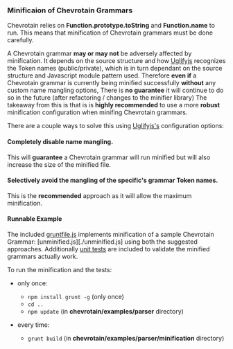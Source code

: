 ### Minificaion of Chevrotain Grammars

Chevrotain relies on **Function.prototype.toString** and **Function.name**
to run. This means that minification of Chevrotain grammars must be done carefully.

A Chevrotain grammar **may or may not** be adversely affected by minification.
It depends on the source structure and how [Uglifyjs](https://github.com/mishoo/UglifyJS2) recognizes the Token names (public/private),
which is in turn dependant on the source structure and Javascript module pattern used.
Therefore **even if** a Chevrotain grammar is currently being minified successfully **without** any custom name mangling options,
There is **no guarantee** it will continue to do so in the future (after refactoring / changes to the minifier library)
The takeaway from this is that is is **highly recommended** to use a more **robust** minification configuration
when minifing Chevrotain grammars.

There are a couple ways to solve this using [Uglifyjs's](https://github.com/mishoo/UglifyJS2) configuration options:

#### Completely disable name mangling.

This will **guarantee** a Chevrotain grammar will run minified
but will also increase the size of the minified file.

#### Selectively avoid the mangling of the specific's grammar Token names.

This is the **recommended** approach as it will allow the maximum minification.

#### Runnable Example

The included [gruntfile.js](./gruntfile.js) implements minification of a sample Chevrotain
Grammar: [unminified.js][./unminified.js] using both the suggested approaches.
Additionally [unit tests](./minify_spec.js) are included to validate the minified grammars actually work.

To run the minification and the tests:

*   only once:

    *   `npm install grunt -g` (only once)
    *   `cd ..`
    *   `npm update` (in **chevrotain/examples/parser** directory)

*   every time:
    *   `grunt build` (in **chevrotain/examples/parser/minification** directory)
